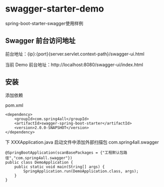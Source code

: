 # swagger-starter-demo

spring-boot-starter-swagger使用样例

## Swagger 前台访问地址

前台地址：{ip}:{port}{server.servlet.context-path}/swagger-ui.html

当前 Demo 前台地址：http://localhost:8080/swagger-ui/index.html

## 安装

添加依赖

pom.xml

```
<dependency>
	<groupId>com.spring4all</groupId>
	<artifactId>swagger-spring-boot-starter</artifactId>
	<version>2.0.0-SNAPSHOT</version>
</dependency>
```



下 XXXApplication.java 启动文件中添加外部扫描包 com.spring4all.swagger

```
@SpringBootApplication(scanBasePackages = {"工程默认包路径","com.spring4all.swagger"})
public class DemoApplication {
    public static void main(String[] args) {
        SpringApplication.run(DemoApplication.class, args);
    }
}
```
